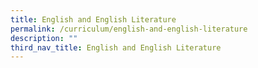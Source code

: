 ```yaml
---
title: English and English Literature
permalink: /curriculum/english-and-english-literature
description: ""
third_nav_title: English and English Literature
---
```

